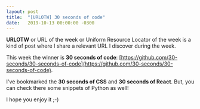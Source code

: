 ```yaml
---
layout: post
title:  "[URLOTW] 30 seconds of code"
date:   2019-10-13 00:00:00 -0300
---
```


**URLOTW** or URL of the week or Uniform Resource Locator of the week is a kind of post where I share a relevant URL I discover during the week.

This week the winner is **30 seconds of code**:
[https://github.com/30-seconds/30-seconds-of-code](https://github.com/30-seconds/30-seconds-of-code).

I've bookmarked the **30 seconds of CSS** and **30 seconds of React**. But, you can check there some snippets of Python as well!

I hope you enjoy it ;-)
